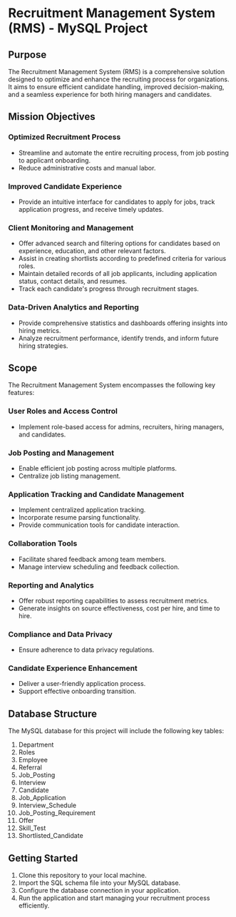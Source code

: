 # Recruitment Management System (RMS) - MySQL Project

## Purpose

The Recruitment Management System (RMS) is a comprehensive solution designed to optimize and enhance the recruiting process for organizations. It aims to ensure efficient candidate handling, improved decision-making, and a seamless experience for both hiring managers and candidates.

## Mission Objectives

### Optimized Recruitment Process
- Streamline and automate the entire recruiting process, from job posting to applicant onboarding.
- Reduce administrative costs and manual labor.

### Improved Candidate Experience
- Provide an intuitive interface for candidates to apply for jobs, track application progress, and receive timely updates.

### Client Monitoring and Management
- Offer advanced search and filtering options for candidates based on experience, education, and other relevant factors.
- Assist in creating shortlists according to predefined criteria for various roles.
- Maintain detailed records of all job applicants, including application status, contact details, and resumes.
- Track each candidate's progress through recruitment stages.

### Data-Driven Analytics and Reporting
- Provide comprehensive statistics and dashboards offering insights into hiring metrics.
- Analyze recruitment performance, identify trends, and inform future hiring strategies.

## Scope

The Recruitment Management System encompasses the following key features:

### User Roles and Access Control
- Implement role-based access for admins, recruiters, hiring managers, and candidates.

### Job Posting and Management
- Enable efficient job posting across multiple platforms.
- Centralize job listing management.

### Application Tracking and Candidate Management
- Implement centralized application tracking.
- Incorporate resume parsing functionality.
- Provide communication tools for candidate interaction.

### Collaboration Tools
- Facilitate shared feedback among team members.
- Manage interview scheduling and feedback collection.

### Reporting and Analytics
- Offer robust reporting capabilities to assess recruitment metrics.
- Generate insights on source effectiveness, cost per hire, and time to hire.

### Compliance and Data Privacy
- Ensure adherence to data privacy regulations.

### Candidate Experience Enhancement
- Deliver a user-friendly application process.
- Support effective onboarding transition.

## Database Structure

The MySQL database for this project will include the following key tables:

1. Department
2. Roles
3. Employee
4. Referral
5. Job_Posting
6. Interview
7. Candidate
8. Job_Application
9. Interview_Schedule
10. Job_Posting_Requirement
11. Offer
12. Skill_Test
13. Shortlisted_Candidate

## Getting Started

1. Clone this repository to your local machine.
2. Import the SQL schema file into your MySQL database.
3. Configure the database connection in your application.
4. Run the application and start managing your recruitment process efficiently.

